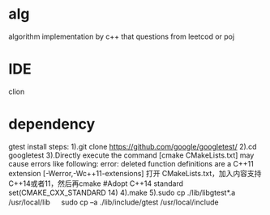 # alg
algorithm implementation by c++ that questions from leetcod or poj

# IDE
clion

# dependency
gtest install steps:
1).git clone https://github.com/google/googletest/
2).cd googletest
3).Directly execute the command [cmake CMakeLists.txt] may cause errors like following:
   error: deleted function definitions are a C++11 extension [-Werror,-Wc++11-extensions]
打开 CMakeLists.txt，加入内容支持C++14或者11，然后再cmake
#Adopt C++14 standard
set(CMAKE_CXX_STANDARD 14)
4).make
5).sudo cp ./lib/libgtest*.a  /usr/local/lib
　 sudo cp –a ./lib/include/gtest /usr/local/include
